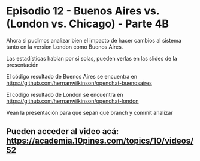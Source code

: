 # Episodio 12 - Buenos Aires vs. (London vs. Chicago) - Parte 4B

Ahora si pudimos analizar bien el impacto de hacer cambios al sistema tanto en la version London como Buenos Aires.

Las estadísticas hablan por si solas, pueden verlas en las slides de la presentación

El código resultado de Buenos Aires se encuentra en https://github.com/hernanwilkinson/openchat-buenosaires

El código resultado de London se encuentra en https://github.com/hernanwilkinson/openchat-london

Vean la presentación para que sepan qué branch y commit analizar

Pueden acceder al video acá: https://academia.10pines.com/topics/10/videos/52
----
